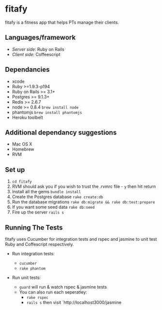 # fitafy

<!-- ![](./app/assets/images/logo_on_black_v01.jpeg) -->

fitafy is a fitness app that helps PTs manage their clients.

## Languages/framework

* _Server side_: Ruby on Rails
* _Client side_: Coffeescript

## Dependancies

* xcode
* Ruby            >=1.9.3-p194
* Ruby on Rails   >= 3.1+
* Postgres        >= 9.1.3+
* Redis           >= 2.6.7
* node            >= 0.8.4 `brew install node`
* phantomjs       `brew install phantomjs`
* Heroku toolbelt

## Additional dependancy suggestions

* Mac OS X
* Homebrew
* RVM

## Set up

1. `cd fitafy`
2. RVM should ask you if you wish to trust the .rvmrc file - `y` then hit return
3. Install all the gems `bundle install`
4. Create the Postgres database `rake create:db`
5. Run the database migrations `rake db:migrate && rake db:test:prepare`
6. If you want some seed data `rake db:seed`
7. Fire up the server `rails s`

## Running The Tests

fitafy uses Cucumber for integration tests and rspec and jasmine to unit test Ruby and Coffescript respectively.

* Run integration tests:
	- `cucumber`
	- `rake phantom`

* Run unit tests:
    - `guard` will run & watch rspec & jasmine tests
    - You can also run each seperatley:
    	* `rake rspec`
    	* `rails s` then visit `http://localhost3000/jasmine